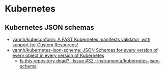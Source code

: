 # Kubernetes

## Kubernetes JSON schemas

- [yannh/kubeconform: A FAST Kubernetes manifests validator, with support for Custom Resources!](https://github.com/yannh/kubeconform)
- [yannh/kubernetes-json-schema: JSON Schemas for every version of every object in every version of Kubernetes](https://github.com/yannh/kubernetes-json-schema/)
  - [Is this repository dead? · Issue #32 · instrumenta/kubernetes-json-schema](https://github.com/instrumenta/kubernetes-json-schema/issues/32)

